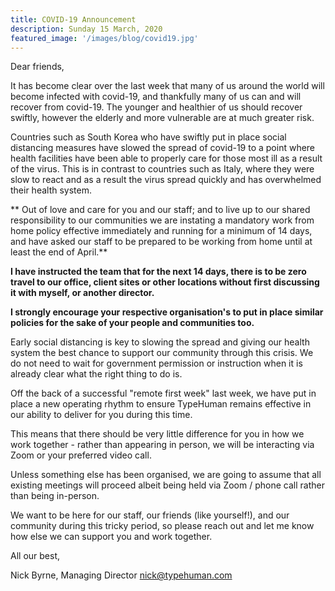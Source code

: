 ```yaml
---
title: COVID-19 Announcement
description: Sunday 15 March, 2020
featured_image: '/images/blog/covid19.jpg'
---
```


Dear friends,


It has become clear over the last week that many of us around the world will become infected with covid-19, and thankfully many of us can and will recover from covid-19. The younger and healthier of us should recover swiftly, however the elderly and more vulnerable are at much greater risk.

Countries such as South Korea who have swiftly put in place social distancing measures have slowed the spread of covid-19 to a point where health facilities have been able to properly care for those most ill as a result of the virus. This is in contrast to countries such as Italy, where they were slow to react and as a result the virus spread quickly and has overwhelmed their health system. 

** Out of love and care for you and our staff; and to live up to our shared responsibility to our communities we are instating a mandatory work from home policy effective immediately and running for a minimum of 14 days, and have asked our staff to be prepared to be working from home until at least the end of April.**

**I have instructed the team that for the next 14 days, there is to be zero travel to our office, client sites or other locations without first discussing it with myself, or another director.**

**I strongly encourage your respective organisation's to put in place similar policies for the sake of your people and communities too.**

Early social distancing is key to slowing the spread and giving our health system the best chance to support our community through this crisis. We do not need to wait for government permission or instruction when it is already clear what the right thing to do is.

Off the back of a successful "remote first week" last week, we have put in place a new operating rhythm to ensure TypeHuman remains effective in our ability to deliver for you during this time. 

This means that there should be very little difference for you in how we work together - rather than appearing in person, we will be interacting via Zoom or your preferred video call. 

Unless something else has been organised, we are going to assume that all existing meetings will proceed albeit being held via Zoom / phone call rather than being in-person.

We want to be here for our staff, our friends (like yourself!), and our community during this tricky period, so please reach out and let me know how else we can support you and work together.


All our best,

Nick Byrne, Managing Director
nick@typehuman.com